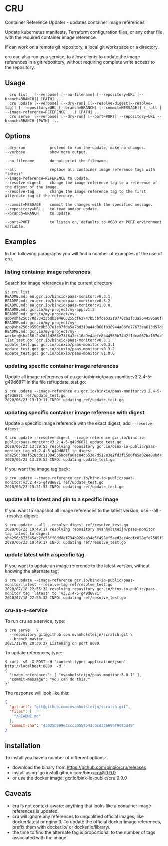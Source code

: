 # CRU
Container Reference Updater - updates container image references

Update kubernetes manifests, Terraform configuration files, or any other file with
the required container image reference.

If can work on a remote git repository, a local git workspace or a directory.

cru can also run as a service, to allow clients to update the image references in a
git repository, without requiring complete write access to the repository.


## Usage
```
  cru list   [--verbose] [--no-filename] [--repository=URL [--branch=BRANCH]] [PATH] ...
  cru update [--verbose] [--dry-run] [(--resolve-digest|--resolve-tag)] [--repository=URL [--branch=BRANCH] [--commit=MESSAGE]] (--all | --image-reference=REFERENCE ...) [PATH] ...
  cru serve  [--verbose] [--dry-run] [--port=PORT] --repository=URL --branch=BRANCH [PATH] ...
```

## Options
```
--dry-run           pretend to run the update, make no changes.
--verbose           show more output.

--no-filename       do not print the filename.

--all               replace all container image reference tags with "latest"
--image-reference=REFERENCE to update.
--resolve-digest    change the image reference tag to a reference of the digest of the image.
--resolve-tag       change the image reference tag to the first alternate tag of the reference.

--commit=MESSAGE    commit the changes with the specified message.
--repository=URL    to read and/or update.
--branch=BRANCH     to update.

--port=PORT         to listen on, defaults to 8080 or PORT environment variable.
```

## Examples
In the following paragraphs you will find a number of examples of the use of cru.

### listing container image references
Search for image references in the current directory
```
$: cru list .
README.md: eu.gcr.io/binxio/paas-monitor:v0.3.1
README.md: eu.gcr.io/binxio/paas-monitor:v0.3.2
README.md: eu.gcr.io/binxio/paas-monitor:v1.0.0
README.md: gcr.io/my-project/my-app:v1.2
README.md: gcr.io/my-project/my-app@sha256:70d23423bdb3e4e63255cf62747b5cbfce53210778ca2fc3a2544595a0fce3c6
README.md: gcr.io/my-project/my-app@sha256:9550c0b587e1e07fda5a7bd210a44d868f038944a86fe77673ea613d57d62ef9
README.md: gcr.io/my-project/my-worker@sha256:2a2df1d263e73f6a2cc16a9e4aefe8b44563b74d2f1dca067ba167da1198216c
list_test.go: gcr.io/binxio/paas-monitor:v0.3.1
update_test.go: gcr.io/binxio/paas-monitor:v0.3.1
update_test.go: gcr.io/binxio/paas-monitor:v0.3.2
update_test.go: gcr.io/binxio/paas-monitor:v1.0.0
```

### updating specific container image references
Update all image references of eu.gcr.io/binxio/paas-monitor:v3.2.4-5-g49d6871 in the file ref/update\_test.go:
```
$ cru update --image-reference eu.gcr.io/binxio/paas-monitor:v3.2.4-5-g49d6871 ref/update_test.go
2020/06/23 13:19:11 INFO: updating ref/update_test.go
```
### updating specific container image reference with digest
Update a specific image reference with the exact digest, add `--resolve-digest`:
```
$ cru update --resolve-digest --image-reference gcr.io/binx-io-public/paas-monitor:v3.2.4-5-g49d6871 update_test.go
2020/06/23 13:29:53 resolving repository gcr.io/binx-io-public/paas-monitor tag v3.2.4-5-g49d6871 to digest sha256:39af528cdc113845360cefa8ac84c653e7d512e3e2fd2f1506fa5e02ee88bda0
2020/06/23 13:29:53 INFO: updating update_test.go
```
If you want the image tag back:
```
$ cru update --image-reference gcr.io/binx-io-public/paas-monitor:v3.2.4-5-g49d6871 ref/update_test.go
2020/06/23 13:31:53 INFO: updating ref/update_test.go
```

### update all to latest and pin to a specific image
If you want to snapshot all image references to the latest version, use --all --resolve-digest:
```
$ cru update --all --resolve-digest ref/resolve_test.go
2020/06/23 19:49:17 resolving repository mvanholsteijn/paas-monitor tag latest to digest sha256:673545ac2fc55ff8dd8ef734b928aa34e5f498ef5aed2ec4cdfc028efe7585f3
2020/06/23 19:49:17 INFO: updating ref/resolve_test.go
```

### update latest with a specific tag
If you want to update an image reference to the latest version, without knowing the alternate tag:
```
$ cru update --image-reference gcr.io/binx-io-public/paas-monitor:latest --resolve-tag ref/resolve_test.go
2020/07/18 22:55:32 resolving repository gcr.io/binx-io-public/paas-monitor tag 'latest' to 'v3.2.4-5-g49d6871'
2020/07/18 22:55:32 INFO: updating ref/resolve_test.go
```

### cru-as-a-service
To run cru as a service, type:

```shell-terminal
$ cru serve   \
  --repository git@github.com:mvanholsteijn/scratch.git \
  --branch master
2021/11/09 20:30:27 Listening on port 8080
```

To update references, type:
```shell-terminal
$ curl -sS -X POST -H 'content-type: application/json' http://localhost:8080  -d '
{
  "image-references": [ "mvanholsteijn/paas-monitor:3.0.1" ],
  "commit-message": "you can do this."
}'
```
The response will look like this:

```json
{
  "git-url": "git@github.com:mvanholsteijn/scratch.git",
  "files": [
    "/README.md"
  ],
  "commit-sha": "43025b999e3ccc30557543c0cd336696f9073d49"
}
```


## installation
To install you have a number of different options:
- download the binary from https://github.com/binxio/cru/releases
- install using `go install github.com/binx/cru@0.9.0
- or use the docker image: gcr.io/binx-io-public/cru:0.9.0

## Caveats
- cru is not context-aware: anything that looks like a container image references is updated.
- cru will ignore any references to unqualified official images, like docker:latest or nginx:3. To update the official docker image references, prefix them with docker.io/ or docker.io/library/.
- the time to find the alternate tag is proportional to the number of tags associated with the image.
